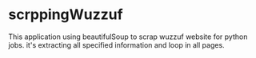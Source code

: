 # scrppingWuzzuf
This application using beautifulSoup to scrap wuzzuf website for python jobs.
it's extracting all specified information and loop in all pages.
